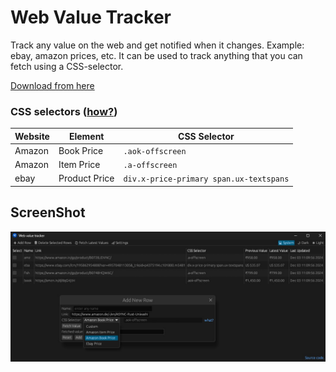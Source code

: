 # Web Value Tracker

Track any value on the web and get notified when it changes. Example: ebay, amazon prices, etc.
It can be used to track anything that you can fetch using a CSS-selector.

[Download from here](https://github.com/Ashu999/web-value-tracker/releases/latest)

### CSS selectors ([how?](https://www.glowmetrics.com/blog/how-to-test-css-selectors-using-the-chrome-dev-console/))
| Website | Element | CSS Selector |
|---------|---------|--------------|
| Amazon  | Book Price | `.aok-offscreen` |
| Amazon  | Item Price | `.a-offscreen` |
| ebay    | Product Price | `div.x-price-primary span.ux-textspans` |

## ScreenShot
<img src=".readme\web-value-tracker.jpg"/>
